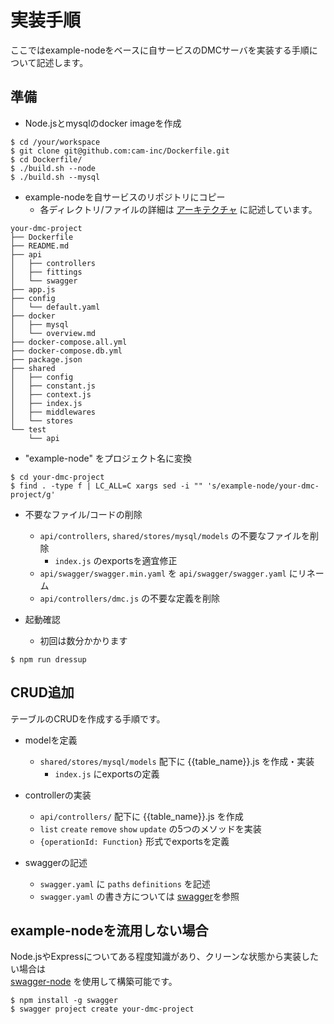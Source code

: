 # 実装手順

ここではexample-nodeをベースに自サービスのDMCサーバを実装する手順について記述します。

## 準備

- Node.jsとmysqlのdocker imageを作成

```
$ cd /your/workspace
$ git clone git@github.com:cam-inc/Dockerfile.git
$ cd Dockerfile/
$ ./build.sh --node
$ ./build.sh --mysql
```

- example-nodeを自サービスのリポジトリにコピー
    - 各ディレクトリ/ファイルの詳細は [アーキテクチャ](architecture.md) に記述しています。

```
your-dmc-project
├── Dockerfile
├── README.md
├── api
│   ├── controllers
│   ├── fittings
│   └── swagger
├── app.js
├── config
│   └── default.yaml
├── docker
│   ├── mysql
│   └── overview.md
├── docker-compose.all.yml
├── docker-compose.db.yml
├── package.json
├── shared
│   ├── config
│   ├── constant.js
│   ├── context.js
│   ├── index.js
│   ├── middlewares
│   └── stores
└── test
    └── api
```

- "example-node" をプロジェクト名に変換

```
$ cd your-dmc-project
$ find . -type f | LC_ALL=C xargs sed -i "" 's/example-node/your-dmc-project/g'
```

- 不要なファイル/コードの削除
    - `api/controllers`, `shared/stores/mysql/models` の不要なファイルを削除
        - `index.js` のexportsを適宜修正
    - `api/swagger/swagger.min.yaml` を `api/swagger/swagger.yaml` にリネーム
    - `api/controllers/dmc.js` の不要な定義を削除

- 起動確認
    - 初回は数分かかります

```
$ npm run dressup
```

## CRUD追加

テーブルのCRUDを作成する手順です。

- modelを定義
    - `shared/stores/mysql/models` 配下に {{table_name}}.js を作成・実装
        - `index.js` にexportsの定義

- controllerの実装
    - `api/controllers/`  配下に {{table_name}}.js を作成
    - `list` `create` `remove` `show` `update` の5つのメソッドを実装
    - `{operationId: Function}` 形式でexportsを定義

- swaggerの記述
    - `swagger.yaml` に `paths` `definitions` を記述
    - `swagger.yaml` の書き方については [swagger](swagger.md)を参照


## example-nodeを流用しない場合

Node.jsやExpressについてある程度知識があり、クリーンな状態から実装したい場合は  
[swagger-node](https://github.com/swagger-api/swagger-node) を使用して構築可能です。

```
$ npm install -g swagger
$ swagger project create your-dmc-project
```
